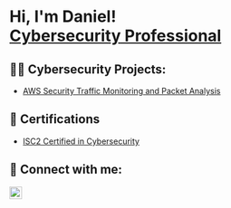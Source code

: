 <h1>Hi, I'm Daniel! <br/><a href="https://github.com/DClarkCyber" <a href="https://www.linkedin.com/in/danieljclark92/">Cybersecurity Professional</a>

<h2>👨‍💻 Cybersecurity Projects:</h2>

  - [AWS Security Traffic Monitoring and Packet Analysis](https://github.com/DClarkCyber)


<h2>📄 Certifications</h2>

- [ISC2 Certified in Cybersecurity](https://www.credly.com/badges/d63b68e1-7987-4345-89d5-ae3321c01255/public_url)


<h2> 🤳 Connect with me:</h2>

[<img align="left" alt="danieljclark92 | LinkedIn" width="22px" src="https://cdn.jsdelivr.net/npm/simple-icons@v3/icons/linkedin.svg" />][linkedin]


[twitter]: https://twitter.com/joshmadakor
[youtube]: https://www.youtube.com/c/joshmadakor
[instagram]: https://www.instagram.com/joshmadakor/
[linkedin]: https://linkedin.com/in/danieljclark92

<!--
**joshmadakor1/joshmadakor1** is a ✨ _special_ ✨ repository because its `README.md` (this file) appears on your GitHub profile.

Here are some ideas to get you started:

- 🔭 I’m currently working on ...
- 🌱 I’m currently learning ...
- 👯 I’m looking to collaborate on ...
- 🤔 I’m looking for help with ...
- 💬 Ask me about ...
- 📫 How to reach me: ...
- 😄 Pronouns: ...
- ⚡ Fun fact: ...
-->
